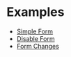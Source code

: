 # Examples

- [Simple Form](simple-form)
- [Disable Form](disable-form.md)
- [Form Changes](form-changes.md)